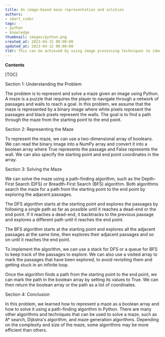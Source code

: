 ```yaml
---
title: An image-based maze representation and solution
authors:
- smart_coder
tags:
- python
- knowledge
thumbnail: images/python.png
created_at: 2023-04-15 00:00:00
updated_at: 2023-04-15 00:00:00
tldr: This can be achieved by using image processing techniques to identify the start and end points, the walls, and the pathways, and implementing a search algorithm such as depth-first search or breadth-first search to find the solution.
---
```


**Contents**

[TOC]

Section 1: Understanding the Problem

The problem is to represent and solve a maze given an image using Python. A maze is a puzzle that requires the player to navigate through a network of passages and walls to reach a goal. In this problem, we assume that the maze is represented by a binary image where white pixels represent the passages and black pixels represent the walls. The goal is to find a path through the maze from the starting point to the end point.


Section 2: Representing the Maze

To represent the maze, we can use a two-dimensional array of booleans. We can read the binary image into a NumPy array and convert it into a boolean array where True represents the passage and False represents the wall. We can also specify the starting point and end point coordinates in the array.


Section 3: Solving the Maze

We can solve the maze using a path-finding algorithm, such as the Depth-First Search (DFS) or Breadth-First Search (BFS) algorithm. Both algorithms search the maze for a path from the starting point to the end point by exploring the adjacent passages.

The DFS algorithm starts at the starting point and explores the passages by following a single path as far as possible until it reaches a dead-end or the end point. If it reaches a dead-end, it backtracks to the previous passage and explores a different path until it reaches the end point.

The BFS algorithm starts at the starting point and explores all the adjacent passages at the same time, then explores their adjacent passages and so on until it reaches the end point.

To implement the algorithm, we can use a stack for DFS or a queue for BFS to keep track of the passages to explore. We can also use a visited array to mark the passages that have been explored, to avoid revisiting them and getting stuck in an infinite loop.

Once the algorithm finds a path from the starting point to the end point, we can mark the path in the boolean array by setting its values to True. We can then return the boolean array or the path as a list of coordinates.


Section 4: Conclusion

In this problem, we learned how to represent a maze as a boolean array and how to solve it using a path-finding algorithm in Python. There are many other algorithms and techniques that can be used to solve a maze, such as A* search, Dijkstra's algorithm, and maze generation algorithms. Depending on the complexity and size of the maze, some algorithms may be more efficient than others.
